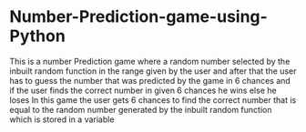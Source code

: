 # Number-Prediction-game-using-Python
This is a number Prediction game where a random number selected by the inbuilt random function in the range given by the user and after that the user has to guess the number that was predicted by the game in 6 chances and if the user finds the correct number in given 6 chances he wins else he loses
In this game the user gets 6 chances to find the correct number that is equal to the random number generated by the inbuilt random function which is stored in a variable
